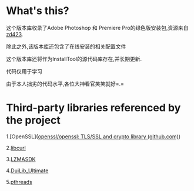 # What's this?

这个版本库收录了Adobe Photoshop 和 Premiere Pro的绿色版安装包,资源来自[zd423](https://www.423down.com/).

除此之外,该版本库还包含了在线安装的相关配置文件

这个版本库还将作为InstallTool的源代码库存在,并长期更新.



代码仅用于学习

由于本人拙劣的代码水平,各位大神看官笑笑就好=.=

# Third-party libraries referenced by the project

1.[OpenSSL]([openssl/openssl: TLS/SSL and crypto library (github.com)](https://github.com/openssl/openssl))

2.[libcurl](https://github.com/curl/curl)

3.[LZMASDK](https://www.7-zip.org/sdk.html)

4.[DuiLib_Ultimate](https://github.com/qdtroy/DuiLib_Ultimate)

5.[pthreads](https://sourceware.org/pthreads-win32/)